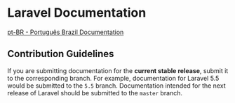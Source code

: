 # Laravel Documentation

[pt-BR - Português Brazil Documentation](./pt-BR)

## Contribution Guidelines

If you are submitting documentation for the **current stable release**, submit it to the corresponding branch. For example, documentation for Laravel 5.5 would be submitted to the `5.5` branch. Documentation intended for the next release of Laravel should be submitted to the `master` branch.
